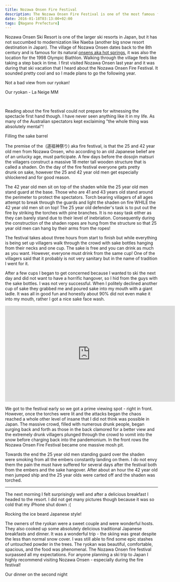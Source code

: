 ```yaml
---
title: Nozawa Onsen Fire Festival
description: The Nozawa Onsen Fire Festival is one of the most famous festivals in Japan & is held in January every year to pray for a plentiful harvest and good luck...
date: 2016-01-18T03:13:00+02:00
tags: [Nagano Prefecture]
---
```

<div class="text-lg mt-2">
<p class="mb-2">Nozawa Onsen Ski Resort is one of the larger ski resorts in Japan, but it has not succumbed to modernization like Naeba (another big snow resort destination in Japan). The village of Nozawa Onsen dates back to the 8th century and is famous for its natural <a href="https://www.fallfishtenkara.com/onsens/" target="_blank" rel="noopener noreferrer" class="text-red-500 hover:bg-red-500 hover:text-white">onsens aka hot springs</a>, it was also the location for the 1998 Olympic Biathlon. Walking through the village feels like taking a step back in time. I first visited Nozawa Onsen last year and it was during that ski vacation that I heard about the Nozawa Onsen Fire Festival. It sounded pretty cool and so I made plans to go the following year.</p>

<p class="mt-2 mb-2">Not a bad view from our ryokan!</p>

<p class="mt-2 mb-2">Our ryokan - La Neige MM</p>

&nbsp;

<p class="mt-2 mb-2">Reading about the fire festival could not prepare for witnessing the spectacle first hand though. I have never seen anything like it in my life. As many of the Australian spectators kept exclaiming "the whole thing was absolutely mental"!</p>

<p class="mt-2 mb-2">Filling the sake barrel</p>

<p class="mt-2 mb-2">The premise of the  (道祖神祭り) aka fire festival, is that the 25 and 42 year old men from Nozawa Onsen, who according to an old Japanese belief are of an unlucky age, must participate. A few days before the dosojin matsuri the villagers construct a massive 18 meter tall wooden structure that is called a shaden. On the day of the fire festival everyone gets pretty drunk on sake, however the 25 and 42 year old men get especially shlockered and for good reason.</p>

<p class="mt-2 mb-2">The 42 year old men sit on top of the shaden while the 25 year old men stand guard at the base. Those who are 41 and 43 years old stand around the perimeter to protect the spectators. Torch bearing villagers of all ages attempt to break through the guards and light the shaden on fire WHILE the 42 year old men sit on top! The 25 year old defender's task is to put out the fire by striking the torches with pine branches. It is no easy task either as they can barely stand due to their level of inebriation. Consequently during the construction of the shaden ropes are hung from the structure so that 25 year old men can hang by their arms from the ropes!</p>

<p class="mt-2 mb-2">The festival takes about three hours from start to finish but while everything is being set up villagers walk through the crowd with sake bottles hanging from their necks and one cup. The sake is free and you can drink as much as you want. However, everyone must drink from the same cup! One of the villagers said that it probably is not very sanitary but in the name of tradition I went for it.</p>

<p class="mt-2 mb-2">After a few cups I began to get concerned because I wanted to ski the next day and did not want to have a horrific hangover, so I hid from the guys with the sake bottles. I was not very successful. When I politely declined another cup of sake they grabbed me and poured sake into my mouth with a giant ladle. It was all in good fun and honestly about 90% did not even make it into my mouth, rather I got a nice sake face wash.</p>

<iframe src="https://www.youtube.com/embed/GDQPLz69BMQ" width="560" height="315" frameborder="0" allowfullscreen="allowfullscreen"></iframe>

<p class="mt-2 mb-2">We got to the festival early so we got a prime viewing spot - right in front. However, once the torches were lit and the attacks began the chaos reached a whole other level of insane that I did not think was possible in Japan. The massive crowd, filled with numerous drunk people, began surging back and forth as those in the back clamored for a better view and the extremely drunk villagers plunged through the crowd to vomit into the snow before charging back into the pandemonium. In the front rows the Nozawa Onsen Fire Festival became one massive mosh pit.</p>

<p class="mt-2 mb-2">Towards the end the 25 year old men standing guard over the shaden were smoking from all the embers constantly landing on them. I do not envy them the pain the must have suffered for several days after the festival both from the embers and the sake hangover. After about an hour the 42 year old men jumped ship and the 25 year olds were carted off and the shaden was torched.</p>

<hr />

<p class="mt-2 mb-2">The next morning I felt surprisingly well and after a delicious breakfast I headed to the resort. I did not get many pictures though because it was so cold that my iPhone shut down :(</p>

<p class="mt-2 mb-2">Rocking the ice beard Japanese style!</p>

<p class="mt-2 mb-2">The owners of the ryokan were a sweet couple and were wonderful hosts. They also cooked up some absolutely delicious traditional Japanese breakfasts and dinner. It was a wonderful trip - the skiing was great despite the less than normal snow cover. I was still able to find some epic stashes of untouched powder in the trees. The ryokan was beautiful, comfortable, spacious, and the food was phenomenal. The Nozawa Onsen fire festival surpassed all my expectations. For anyone planning a ski trip to Japan I highly recommend visiting Nozawa Onsen - especially during the fire festival!</p>

<p class="mt-2 mb-2">Our dinner on the second night</p>

<img class="w-8/12 rounded-lg shadow-lg mx-auto" src="" alt="" />
</div>